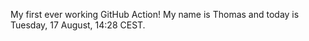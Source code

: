 My first ever working GitHub Action!
My name is Thomas and today is Tuesday, 17 August, 14:28 CEST. 
